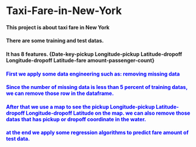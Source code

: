 # Taxi-Fare-in-New-York
#### This project is about taxi fare in New York
#### There are some training and test datas.
#### It has 8 features. {Date-key-pickup Longitude-pickup Latitude-dropoff Longitude-dropoff Latitude-fare amount-passenger-count}
#### <font color='blue'> First we apply some data engineering such as: removing missing data
#### <font color='blue'> Since the number of missing data is less than 5 percent of training datas, we can remove those row in the dataframe.
  #### <font color='blue'> After that we use a map to see the pickup Longitude-pickup Latitude-dropoff Longitude-dropoff Latitude on the map. we can also remove those datas that has pickup or dropoff coordinate in the water.
  #### at the end we apply some regression algorithms to predict fare amount of test data.
